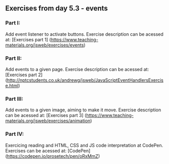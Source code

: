 ## Exercises from day 5.3 - events

### Part I: 
Add event listener to activate buttons. Exercise description can be acessed at: [Exercises part 1] (https://www.teaching-materials.org/jsweb/exercises/events)

### Part II:
Add events to a given page. Exercise description can be acessed at: [Exercises part 2] (http://nptcstudents.co.uk/andrewg/jsweb/JavaScriptEventHandlersExercise.html)

### Part III:
Add events to a given image, aiming to make it move. Exercise description can be acessed at: [Exercises part 3] (https://www.teaching-materials.org/jsweb/exercises/animation)

### Part IV:
Exercicing reading and HTML, CSS and JS code interpretation at CodePen. Exercises can be acessed at: [CodePen] (https://codepen.io/prosetech/pen/oRxMmZ)
